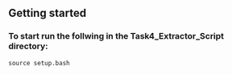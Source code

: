 ## Getting started


### To start run the follwing in the Task4_Extractor_Script directory:

```
source setup.bash

```